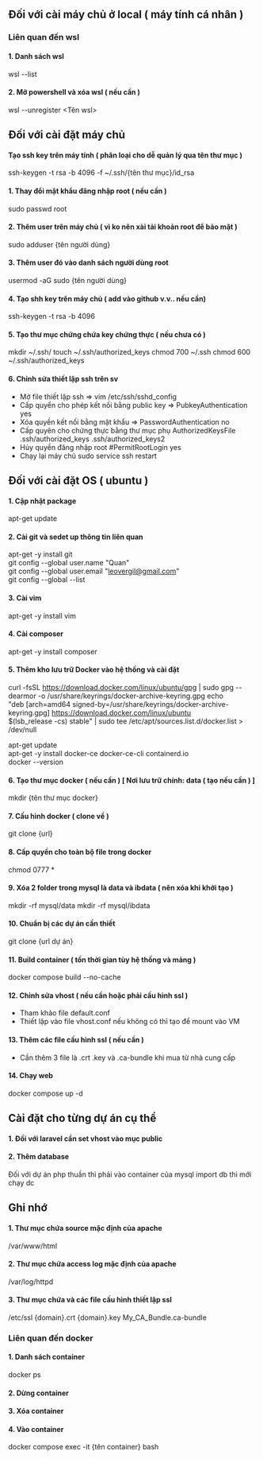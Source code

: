 ## Đối với cài máy chủ ở local ( máy tính cá nhân )
### Liên quan đến wsl
#### 1. Danh sách wsl
wsl --list

#### 2. Mở powershell và xóa wsl ( nếu cần )
wsl --unregister <Tên wsl>

## Đối với cài đặt máy chủ
#### Tạo ssh key trên máy tính ( phân loại cho dễ quản lý qua tên thư mục )
ssh-keygen -t rsa -b 4096 -f ~/.ssh/{tên thư mục}/id_rsa

#### 1. Thay đổi mật khẩu đăng nhập root ( nếu cần )
sudo passwd root

#### 2. Thêm user trên máy chủ ( vì ko nên xài tải khoản root để bảo mật )
sudo adduser {tên người dùng}

#### 3. Thêm user đó vào danh sách người dùng root
usermod -aG sudo {tên người dùng}

#### 4. Tạo shh key trên máy chủ ( add vào github v.v.. nếu cần)
ssh-keygen -t rsa -b 4096

#### 5. Tạo thư mục chứng chứa key chứng thực ( nếu chưa có )
mkdir ~/.ssh/
touch ~/.ssh/authorized_keys
chmod 700 ~/.ssh
chmod 600 ~/.ssh/authorized_keys

#### 6. Chỉnh sửa thiết lập ssh trên sv
- Mở file thiết lập ssh => vim /etc/ssh/sshd_config
- Cấp quyển cho phép kết nối bằng public key  => PubkeyAuthentication yes
- Xóa quyền kết nối bằng mật khẩu => PasswordAuthentication no
- Cấp quyên cho chứng thực bằng thư mục phụ AuthorizedKeysFile      .ssh/authorized_keys .ssh/authorized_keys2
- Hủy quyền đăng nhập root #PermitRootLogin yes
- Chạy lại máy chủ sudo service ssh restart

## Đối với cài đặt OS ( ubuntu )
#### 1. Cập nhật package 
apt-get update

#### 2. Cài git và sedet up thông tin liên quan
apt-get -y install git  
git config --global user.name "Quan"  
git config --global user.email "leovergil@gmail.com"  
git config --global --list  

#### 3. Cài vim 
apt-get -y install vim

#### 4. Cài composer
apt-get -y install composer

#### 5. Thêm kho lưu trữ Docker vào hệ thống và cài đặt
curl -fsSL https://download.docker.com/linux/ubuntu/gpg | sudo gpg --dearmor -o /usr/share/keyrings/docker-archive-keyring.gpg
echo \
  "deb [arch=amd64 signed-by=/usr/share/keyrings/docker-archive-keyring.gpg] https://download.docker.com/linux/ubuntu \
  $(lsb_release -cs) stable" | sudo tee /etc/apt/sources.list.d/docker.list > /dev/null  

apt-get update  
apt-get -y install docker-ce docker-ce-cli containerd.io  
docker --version

#### 6. Tạo thư mục docker ( nếu cần ) [ Nơi lưu trữ chính: data ( tạo nếu cần ) ]
mkdir {tên thư mục docker}

#### 7. Cấu hình docker ( clone về )
git clone {url}

#### 8. Cấp quyền cho toàn bộ file trong docker
chmod 0777 *

#### 9. Xóa 2 folder trong mysql là data và ibdata ( nên xóa khi khởi tạo )
mkdir -rf mysql/data
mkdir -rf mysql/ibdata

#### 10. Chuẩn bị các dự án cần thiết
git clone {url dự án}

#### 11. Build container ( tốn thời gian tùy hệ thống và mảng )
docker compose build --no-cache

#### 12. Chỉnh sửa vhost ( nếu cần hoặc phải cấu hình ssl )
- Tham khảo file default.conf
- Thiết lập vào file vhost.conf nếu không có thì tạo để mount vào VM

#### 13. Thêm các file cấu hình ssl ( nếu cần )
- Cần thêm 3 file là .crt .key và .ca-bundle khi mua từ nhà cung cấp

#### 14. Chạy web
docker compose up -d

## Cài đặt cho từng dự án cụ thể
#### 1. Đối với laravel cần set vhost vào mục public

#### 2. Thêm database 
Đối với dự án php thuần thì phải vào container của mysql import db thì mới chạy dc


## Ghi nhớ
#### 1. Thư mục chứa source mặc định của apache
/var/www/html
#### 2. Thư mục chứa access log mặc định của apache
/var/log/httpd
#### 3. Thư mục chứa và các file cấu hình thiết lập ssl
/etc/ssl
{domain}.crt
{domain}.key
My_CA_Bundle.ca-bundle

### Liên quan đến docker
#### 1. Danh sách container
docker ps

#### 2. Dừng container

#### 3. Xóa container

#### 4. Vào container
docker compose exec -it {tên container} bash
